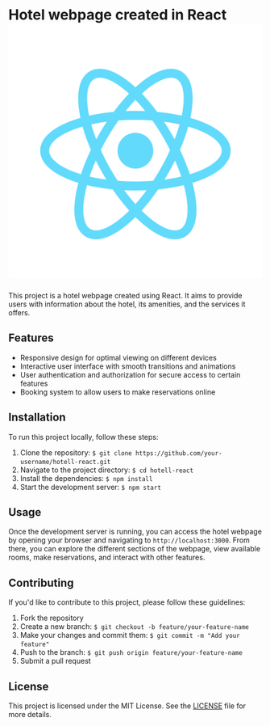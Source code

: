 # Hotel webpage created in React ![React icon](https://raw.githubusercontent.com/edent/SuperTinyIcons/d190e37443ed7a09f39017cbf06d1b6be82d06e1/images/svg/react.svg)

This project is a hotel webpage created using React. It aims to provide users with information about the hotel, its amenities, and the services it offers.

## Features

- Responsive design for optimal viewing on different devices
- Interactive user interface with smooth transitions and animations
- User authentication and authorization for secure access to certain features
- Booking system to allow users to make reservations online

## Installation

To run this project locally, follow these steps:

1. Clone the repository: `$ git clone https://github.com/your-username/hotell-react.git`
2. Navigate to the project directory: `$ cd hotell-react`
3. Install the dependencies: `$ npm install`
4. Start the development server: `$ npm start`

## Usage

Once the development server is running, you can access the hotel webpage by opening your browser and navigating to `http://localhost:3000`. From there, you can explore the different sections of the webpage, view available rooms, make reservations, and interact with other features.

## Contributing

If you'd like to contribute to this project, please follow these guidelines:

1. Fork the repository
2. Create a new branch: `$ git checkout -b feature/your-feature-name`
3. Make your changes and commit them: `$ git commit -m "Add your feature"`
4. Push to the branch: `$ git push origin feature/your-feature-name`
5. Submit a pull request

## License

This project is licensed under the MIT License. See the [LICENSE](./LICENSE) file for more details.
